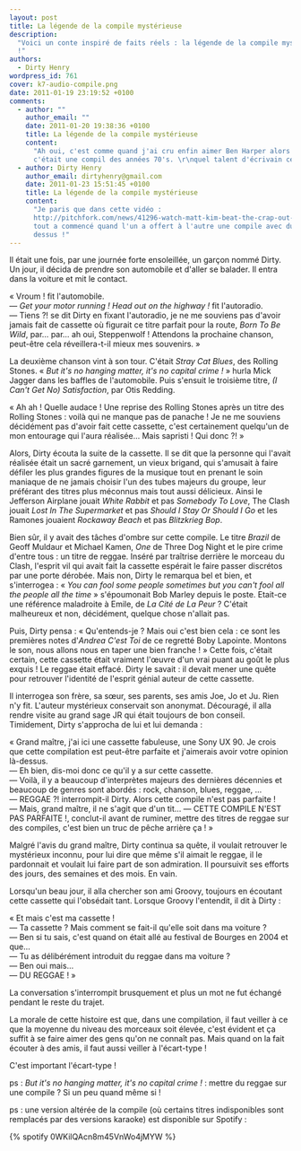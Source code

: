 ```yaml
---
layout: post
title: La légende de la compile mystérieuse
description:
  "Voici un conte inspiré de faits réels : la légende de la compile mystérieuse
  !"
authors:
  - Dirty Henry
wordpress_id: 761
cover: k7-audio-compile.png
date: 2011-01-19 23:19:52 +0100
comments:
  - author: ""
    author_email: ""
    date: 2011-01-20 19:38:36 +0100
    title: La légende de la compile mystérieuse
    content:
      "Ah oui, c'est comme quand j'ai cru enfin aimer Ben Harper alors que
      c'était une compil des années 70's. \r\nquel talent d'écrivain ce Dirty!"
  - author: Dirty Henry
    author_email: dirtyhenry@gmail.com
    date: 2011-01-23 15:51:45 +0100
    title: La légende de la compile mystérieuse
    content:
      "Je paris que dans cette vidéo :
      http://pitchfork.com/news/41296-watch-matt-kim-beat-the-crap-out-of-each-other-in-their-new-music-video-for-cameras/
      tout a commencé quand l'un a offert à l'autre une compile avec du reggae
      dessus !"
---
```


Il était une fois, par une journée forte ensoleillée, un garçon nommé Dirty. Un
jour, il décida de prendre son automobile et d'aller se balader. Il entra dans
la voiture et mit le contact.

« Vroum ! fit l'automobile.  
— _Get your motor running ! Head out on the highway !_ fit l'autoradio.  
— Tiens ?! se dit Dirty en fixant l'autoradio, je ne me souviens pas d'avoir
jamais fait de cassette où figurait ce titre parfait pour la route, _Born To Be
Wild_, par… par… ah oui, Steppenwolf ! Attendons la prochaine chanson, peut-être
cela réveillera-t-il mieux mes souvenirs. »

La deuxième chanson vint à son tour. C'était _Stray Cat Blues_, des Rolling
Stones. « _But it's no hanging matter, it's no capital crime !_ » hurla Mick
Jagger dans les baffles de l'automobile. Puis s'ensuit le troisième titre, _(I
Can't Get No) Satisfaction_, par Otis Redding.

« Ah ah ! Quelle audace ! Une reprise des Rolling Stones après un titre des
Rolling Stones : voilà qui ne manque pas de panache ! Je ne me souviens
décidément pas d'avoir fait cette cassette, c'est certainement quelqu'un de mon
entourage qui l'aura réalisée… Mais sapristi ! Qui donc ?! »

Alors, Dirty écouta la suite de la cassette. Il se dit que la personne qui
l'avait réalisée était un sacré garnement, un vieux brigand, qui s'amusait à
faire défiler les plus grandes figures de la musique tout en prenant le soin
maniaque de ne jamais choisir l'un des tubes majeurs du groupe, leur préférant
des titres plus méconnus mais tout aussi délicieux. Ainsi le Jefferson Airplane
jouait _White Rabbit_ et pas _Somebody To Love_, The Clash jouait _Lost In The
Supermarket_ et pas _Should I Stay Or Should I Go_ et les Ramones jouaient
_Rockaway Beach_ et pas _Blitzkrieg Bop_.

Bien sûr, il y avait des tâches d'ombre sur cette compile. Le titre _Brazil_ de
Geoff Muldaur et Michael Kamen, _One_ de Three Dog Night et le pire crime
d'entre tous : un titre de reggae. Inséré par traîtrise derrière le morceau du
Clash, l'esprit vil qui avait fait la cassette espérait le faire passer
discrétos par une porte dérobée. Mais non, Dirty le remarqua bel et bien, et
s'interrogea : « _You can fool some people sometimes but you can't fool all the
people all the time_ » s'époumonait Bob Marley depuis le poste. Etait-ce une
référence maladroite à Emile, de *La Cité de La Peur* ? C'était malheureux et
non, décidément, quelque chose n'allait pas.

Puis, Dirty pensa : « Qu'entends-je ? Mais oui c'est bien cela : ce sont les
premières notes d'_Andrea C'est Toi_ de ce regretté Boby Lapointe. Montons le
son, nous allons nous en taper une bien franche ! » Cette fois, c'était certain,
cette cassette était vraiment l'œuvre d'un vrai puant au goût le plus exquis !
Le reggae était effacé. Dirty le savait : il devait mener une quête pour
retrouver l'identité de l'esprit génial auteur de cette cassette.

Il interrogea son frère, sa sœur, ses parents, ses amis Joe, Jo et Ju. Rien n'y
fit. L'auteur mystérieux conservait son anonymat. Découragé, il alla rendre
visite au grand sage JR qui était toujours de bon conseil. Timidement, Dirty
s'approcha de lui et lui demanda :

« Grand maître, j'ai ici une cassette fabuleuse, une Sony UX 90. Je crois que
cette compilation est peut-être parfaite et j'aimerais avoir votre opinion
là-dessus.  
— Eh bien, dis-moi donc ce qu'il y a sur cette cassette.  
— Voilà, il y a beaucoup d'interprètes majeurs des dernières décennies et
beaucoup de genres sont abordés : rock, chanson, blues, reggae, …  
— REGGAE ?! interrompit-il Dirty. Alors cette compile n'est pas parfaite !  
— Mais, grand maître, il ne s'agit que d'un tit… — CETTE COMPILE N'EST PAS
PARFAITE !, conclut-il avant de ruminer, mettre des titres de reggae sur des
compiles, c'est bien un truc de pêche arrière ça ! »

Malgré l'avis du grand maître, Dirty continua sa quête, il voulait retrouver le
mystérieux inconnu, pour lui dire que même s'il aimait le reggae, il le
pardonnait et voulait lui faire part de son admiration. Il poursuivit ses
efforts des jours, des semaines et des mois. En vain.

Lorsqu'un beau jour, il alla chercher son ami Groovy, toujours en écoutant cette
cassette qui l'obsédait tant. Lorsque Groovy l'entendit, il dit à Dirty :

« Et mais c'est ma cassette !  
— Ta cassette ? Mais comment se fait-il qu'elle soit dans ma voiture ?  
— Ben si tu sais, c'est quand on était allé au festival de Bourges en 2004 et
que…  
— Tu as délibérément introduit du reggae dans ma voiture ?  
— Ben oui mais…  
— DU REGGAE ! »

La conversation s'interrompit brusquement et plus un mot ne fut échangé pendant
le reste du trajet.

La morale de cette histoire est que, dans une compilation, il faut veiller à ce
que la moyenne du niveau des morceaux soit élevée, c'est évident et ça suffit à
se faire aimer des gens qu'on ne connaît pas. Mais quand on la fait écouter à
des amis, il faut aussi veiller à l'écart-type !

C'est important l'écart-type !

ps : *But it's no hanging matter, it's no capital crime !* : mettre du reggae
sur une compile ? Si un peu quand même si !

ps : une version altérée de la compile (où certains titres indisponibles sont
remplacés par des versions karaoke) est disponible sur Spotify :

{% spotify 0WKilQAcn8m45VnWo4jMYW %}
